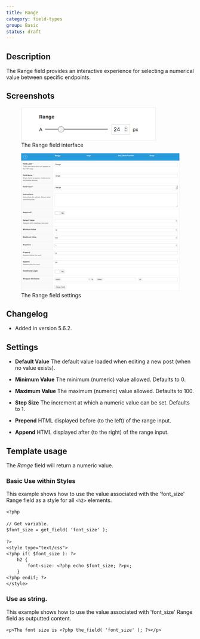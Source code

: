 ```yaml
---
title: Range
category: field-types
group: Basic
status: draft
---
```


## Description
The Range field provides an interactive experience for selecting a numerical value between specific endpoints.

## Screenshots
<div class="gallery">
	<figure>
		<a href="../assets/acf-range-field-interface.png">
			<img src="../assets/acf-range-field-interface.png" alt="Range field that allows you to select a numerical value between two points" />
		</a>
		<figcaption>The Range field interface</figcaption>
	</figure>
	<figure>
		<a href="../assets/acf-range-field-settings.png">
			<img src="../assets/acf-range-field-settings.png" alt="List of settings shown when creating a Range field" />
		</a>
		<figcaption>The Range field settings</figcaption>
	</figure>
</div>

## Changelog
- Added in version 5.6.2.

## Settings
- **Default Value**
  The default value loaded when editing a new post (when no value exists).

- **Minimum Value**
  The minimum (numeric) value allowed. Defaults to 0.

- **Maximum Value**
  The maximum (numeric) value allowed. Defaults to 100.

- **Step Size**
  The increment at which a numeric value can be set. Defaults to 1.

- **Prepend**
  HTML displayed before (to the left) of the range input.

- **Append**
  HTML displayed after (to the right) of the range input.

## Template usage

The *Range* field will return a numeric value.

### Basic Use within Styles
This example shows how to use the value associated with the 'font_size' Range field as a style for all `<h2>` elements.

```
<?php

// Get variable.
$font_size = get_field( 'font_size' );

?>
<style type="text/css">
<?php if( $font_size ): ?>
	h2 {
		font-size: <?php echo $font_size; ?>px;
	}
<?php endif; ?>
</style>
```

### Use as string.
This example shows how to use the value associated with 'font_size' Range field as outputted content.

```
<p>The font size is <?php the_field( 'font_size' ); ?></p>
```

